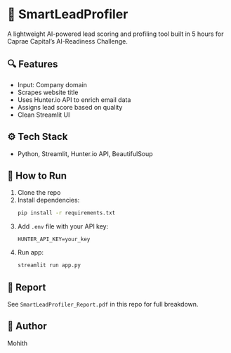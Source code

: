 # 🧠 SmartLeadProfiler

A lightweight AI-powered lead scoring and profiling tool built in 5 hours for Caprae Capital’s AI-Readiness Challenge.

## 🔍 Features
- Input: Company domain
- Scrapes website title
- Uses Hunter.io API to enrich email data
- Assigns lead score based on quality
- Clean Streamlit UI

## ⚙️ Tech Stack
- Python, Streamlit, Hunter.io API, BeautifulSoup

## 🚀 How to Run
1. Clone the repo
2. Install dependencies:
   ```bash
   pip install -r requirements.txt
   ```
3. Add `.env` file with your API key:
   ```
   HUNTER_API_KEY=your_key
   ```
4. Run app:
   ```bash
   streamlit run app.py
   ```

## 📄 Report
See `SmartLeadProfiler_Report.pdf` in this repo for full breakdown.

## 👤 Author
Mohith